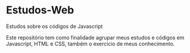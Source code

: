 # Estudos-Web
Estudos sobre os códigos de Javascript

Este repositório tem como finalidade agrupar meus estudos e códigos em Javascript, HTML e CSS, também o exercício de meus conhecimento.

